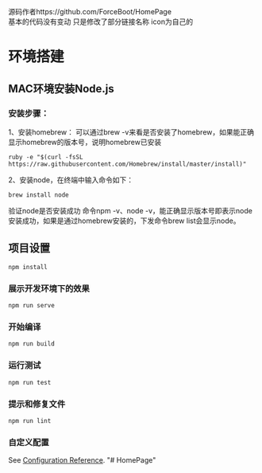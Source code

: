 源码作者https://github.com/ForceBoot/HomePage  
基本的代码没有变动 只是修改了部分链接名称 icon为自己的

# 环境搭建
## MAC环境安装Node.js
### 安装步骤：
1、安装homebrew：
可以通过brew -v来看是否安装了homebrew，如果能正确显示homebrew的版本号，说明homebrew已安装
```
ruby -e "$(curl -fsSL https://raw.githubusercontent.com/Homebrew/install/master/install)"
```
2、安装node，在终端中输入命令如下：
```
brew install node
```
验证node是否安装成功
命令npm -v、node -v，能正确显示版本号即表示node安装成功，如果是通过homebrew安装的，下发命令brew list会显示node。

## 项目设置
```
npm install
```

### 展示开发环境下的效果
```
npm run serve
```

### 开始编译
```
npm run build
```

### 运行测试
```
npm run test
```

### 提示和修复文件
```
npm run lint
```

### 自定义配置
See [Configuration Reference](https://cli.vuejs.org/config/).
"# HomePage"

